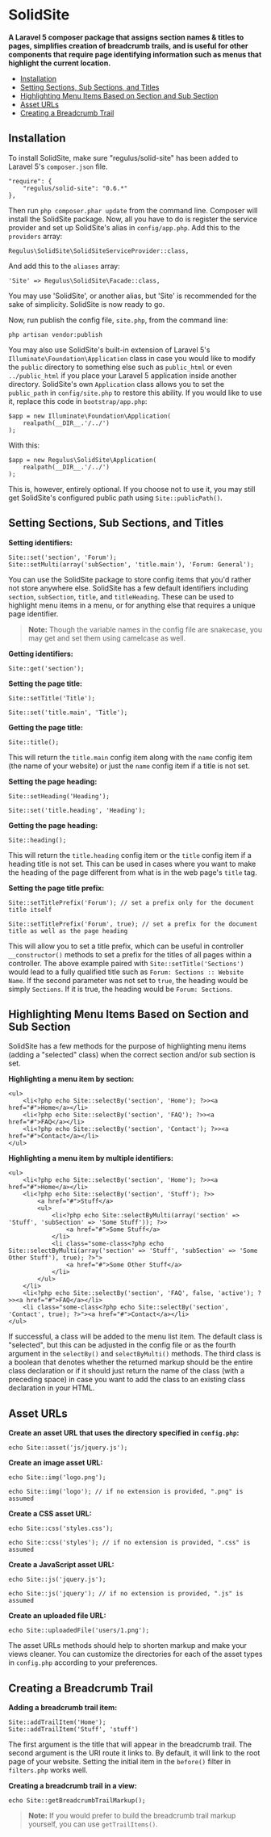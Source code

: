 SolidSite
=========

**A Laravel 5 composer package that assigns section names & titles to pages, simplifies creation of breadcrumb trails, and is useful for other components that require page identifying information such as menus that highlight the current location.**

- [Installation](#installation)
- [Setting Sections, Sub Sections, and Titles](#setting-identifiers)
- [Highlighting Menu Items Based on Section and Sub Section](#highlighting-menu-items)
- [Asset URLs](#asset-urls)
- [Creating a Breadcrumb Trail](#creating-breadcrumb-trail)

<a name="installation"></a>
## Installation

To install SolidSite, make sure "regulus/solid-site" has been added to Laravel 5's `composer.json` file.

	"require": {
		"regulus/solid-site": "0.6.*"
	},

Then run `php composer.phar update` from the command line. Composer will install the SolidSite package. Now, all you have to do is register the service provider and set up SolidSite's alias in `config/app.php`. Add this to the `providers` array:

	Regulus\SolidSite\SolidSiteServiceProvider::class,

And add this to the `aliases` array:

	'Site' => Regulus\SolidSite\Facade::class,

You may use 'SolidSite', or another alias, but 'Site' is recommended for the sake of simplicity. SolidSite is now ready to go.

Now, run publish the config file, `site.php`, from the command line:

	php artisan vendor:publish

You may also use SolidSite's built-in extension of Laravel 5's `Illuminate\Foundation\Application` class in case you would like to modify the `public` directory to something else such as `public_html` or even `../public_html` if you place your Laravel 5 application inside another directory. SolidSite's own `Application` class allows you to set the `public_path` in `config/site.php` to restore this ability. If you would like to use it, replace this code in `bootstrap/app.php`:

	$app = new Illuminate\Foundation\Application(
		realpath(__DIR__.'/../')
	);

With this:

	$app = new Regulus\SolidSite\Application(
		realpath(__DIR__.'/../')
	);

This is, however, entirely optional. If you choose not to use it, you may still get SolidSite's configured public path using `Site::publicPath()`.

<a name="setting-identifiers"></a>
## Setting Sections, Sub Sections, and Titles

**Setting identifiers:**

	Site::set('section', 'Forum');
	Site::setMulti(array('subSection', 'title.main'), 'Forum: General');

You can use the SolidSite package to store config items that you'd rather not store anywhere else. SolidSite has a few default identifiers including `section`, `subSection`, `title`, and `titleHeading`. These can be used to highlight menu items in a menu, or for anything else that requires a unique page identifier.

> **Note:** Though the variable names in the config file are snakecase, you may get and set them using camelcase as well.

**Getting identifiers:**

	Site::get('section');

**Setting the page title:**

	Site::setTitle('Title');

	Site::set('title.main', 'Title');

**Getting the page title:**

	Site::title();

This will return the `title.main` config item along with the `name` config item (the name of your website) or just the `name` config item if a title is not set.

**Setting the page heading:**

	Site::setHeading('Heading');

	Site::set('title.heading', 'Heading');

**Getting the page heading:**

	Site::heading();

This will return the `title.heading` config item or the `title` config item if a heading title is not set. This can be used in cases where you want to make the heading of the page different from what is in the web page's `title` tag.

**Setting the page title prefix:**

	Site::setTitlePrefix('Forum'); // set a prefix only for the document title itself

	Site::setTitlePrefix('Forum', true); // set a prefix for the document title as well as the page heading

This will allow you to set a title prefix, which can be useful in controller `__constructor()` methods to set a prefix for the titles of all pages within a controller. The above example paired with `Site::setTitle('Sections')` would lead to a fully qualified title such as `Forum: Sections :: Website Name`. If the second parameter was not set to `true`, the heading would be simply `Sections`. If it is true, the heading would be `Forum: Sections`.

<a name="highlighting-menu-items"></a>
## Highlighting Menu Items Based on Section and Sub Section

SolidSite has a few methods for the purpose of highlighting menu items (adding a "selected" class) when the correct section and/or sub section is set.

**Highlighting a menu item by section:**

	<ul>
		<li<?php echo Site::selectBy('section', 'Home'); ?>><a href="#">Home</a></li>
		<li<?php echo Site::selectBy('section', 'FAQ'); ?>><a href="#">FAQ</a></li>
		<li<?php echo Site::selectBy('section', 'Contact'); ?>><a href="#">Contact</a></li>
	</ul>

**Highlighting a menu item by multiple identifiers:**

	<ul>
		<li<?php echo Site::selectBy('section', 'Home'); ?>><a href="#">Home</a></li>
		<li<?php echo Site::selectBy('section', 'Stuff'); ?>>
			<a href="#">Stuff</a>
			<ul>
				<li<?php echo Site::selectByMulti(array('section' => 'Stuff', 'subSection' => 'Some Stuff')); ?>>
					<a href="#">Some Stuff</a>
				</li>
				<li class="some-class<?php echo Site::selectByMulti(array('section' => 'Stuff', 'subSection' => 'Some Other Stuff'), true); ?>">
					<a href="#">Some Other Stuff</a>
				</li>
			</ul>
		</li>
		<li<?php echo Site::selectBy('section', 'FAQ', false, 'active'); ?>><a href="#">FAQ</a></li>
		<li class="some-class<?php echo Site::selectBy('section', 'Contact', true); ?>"><a href="#">Contact</a></li>
	</ul>

If successful, a class will be added to the menu list item. The default class is "selected", but this can be adjusted in the config file or as the fourth argument in the `selectBy()` and `selectByMulti()` methods. The third class is a boolean that denotes whether the returned markup should be the entire class declaration or if it should just return the name of the class (with a preceding space) in case you want to add the class to an existing class declaration in your HTML.

<a name="asset-urls"></a>
## Asset URLs

**Create an asset URL that uses the directory specified in `config.php`:**

	echo Site::asset('js/jquery.js');

**Create an image asset URL:**

	echo Site::img('logo.png');

	echo Site::img('logo'); // if no extension is provided, ".png" is assumed

**Create a CSS asset URL:**

	echo Site::css('styles.css');

	echo Site::css('styles'); // if no extension is provided, ".css" is assumed

**Create a JavaScript asset URL:**

	echo Site::js('jquery.js');

	echo Site::js('jquery'); // if no extension is provided, ".js" is assumed

**Create an uploaded file URL:**

	echo Site::uploadedFile('users/1.png');

The asset URLs methods should help to shorten markup and make your views cleaner. You can customize the directories for each of the asset types in `config.php` according to your preferences.

<a name="creating-breadcrumb-trail"></a>
## Creating a Breadcrumb Trail

**Adding a breadcrumb trail item:**

	Site::addTrailItem('Home');
	Site::addTrailItem('Stuff', 'stuff')

The first argument is the title that will appear in the breadcrumb trail. The second argument is the URI route it links to. By default, it will link to the root page of your website. Setting the initial item in the `before()` filter in `filters.php` works well.

**Creating a breadcrumb trail in a view:**

	echo Site::getBreadcrumbTrailMarkup();

> **Note:** If you would prefer to build the breadcrumb trail markup yourself, you can use `getTrailItems()`.